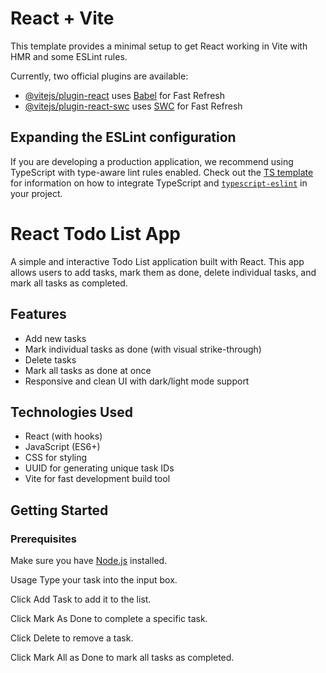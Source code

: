 # React + Vite

This template provides a minimal setup to get React working in Vite with HMR and some ESLint rules.

Currently, two official plugins are available:

- [@vitejs/plugin-react](https://github.com/vitejs/vite-plugin-react/blob/main/packages/plugin-react) uses [Babel](https://babeljs.io/) for Fast Refresh
- [@vitejs/plugin-react-swc](https://github.com/vitejs/vite-plugin-react/blob/main/packages/plugin-react-swc) uses [SWC](https://swc.rs/) for Fast Refresh

## Expanding the ESLint configuration

If you are developing a production application, we recommend using TypeScript with type-aware lint rules enabled. Check out the [TS template](https://github.com/vitejs/vite/tree/main/packages/create-vite/template-react-ts) for information on how to integrate TypeScript and [`typescript-eslint`](https://typescript-eslint.io) in your project.

# React Todo List App

A simple and interactive Todo List application built with React. This app allows users to add tasks, mark them as done, delete individual tasks, and mark all tasks as completed.

## Features

- Add new tasks
- Mark individual tasks as done (with visual strike-through)
- Delete tasks
- Mark all tasks as done at once
- Responsive and clean UI with dark/light mode support

## Technologies Used

- React (with hooks)
- JavaScript (ES6+)
- CSS for styling
- UUID for generating unique task IDs
- Vite for fast development build tool

## Getting Started

### Prerequisites

Make sure you have [Node.js](https://nodejs.org/) installed.

Usage
Type your task into the input box.

Click Add Task to add it to the list.

Click Mark As Done to complete a specific task.

Click Delete to remove a task.

Click Mark All as Done to mark all tasks as completed.
